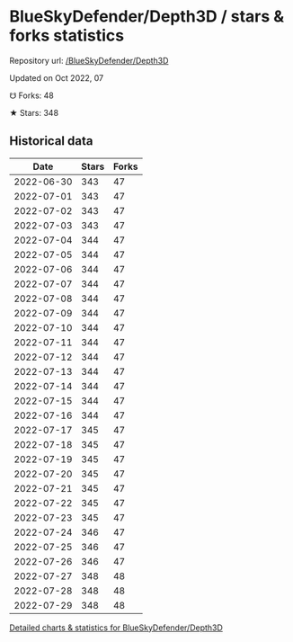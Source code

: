 # BlueSkyDefender/Depth3D / stars & forks statistics

Repository url: [/BlueSkyDefender/Depth3D](https://github.com/BlueSkyDefender/Depth3D)

Updated on Oct 2022, 07

☋ Forks: 48

★ Stars: 348

## Historical data
| Date | Stars | Forks |
|------|-------|-------|
| 2022-06-30 | 343 | 47 | 
| 2022-07-01 | 343 | 47 | 
| 2022-07-02 | 343 | 47 | 
| 2022-07-03 | 343 | 47 | 
| 2022-07-04 | 344 | 47 | 
| 2022-07-05 | 344 | 47 | 
| 2022-07-06 | 344 | 47 | 
| 2022-07-07 | 344 | 47 | 
| 2022-07-08 | 344 | 47 | 
| 2022-07-09 | 344 | 47 | 
| 2022-07-10 | 344 | 47 | 
| 2022-07-11 | 344 | 47 | 
| 2022-07-12 | 344 | 47 | 
| 2022-07-13 | 344 | 47 | 
| 2022-07-14 | 344 | 47 | 
| 2022-07-15 | 344 | 47 | 
| 2022-07-16 | 344 | 47 | 
| 2022-07-17 | 345 | 47 | 
| 2022-07-18 | 345 | 47 | 
| 2022-07-19 | 345 | 47 | 
| 2022-07-20 | 345 | 47 | 
| 2022-07-21 | 345 | 47 | 
| 2022-07-22 | 345 | 47 | 
| 2022-07-23 | 345 | 47 | 
| 2022-07-24 | 346 | 47 | 
| 2022-07-25 | 346 | 47 | 
| 2022-07-26 | 346 | 47 | 
| 2022-07-27 | 348 | 48 | 
| 2022-07-28 | 348 | 48 | 
| 2022-07-29 | 348 | 48 | 


[Detailed charts & statistics for BlueSkyDefender/Depth3D](https://reviewgithub.com/rep/BlueSkyDefender/Depth3D)
